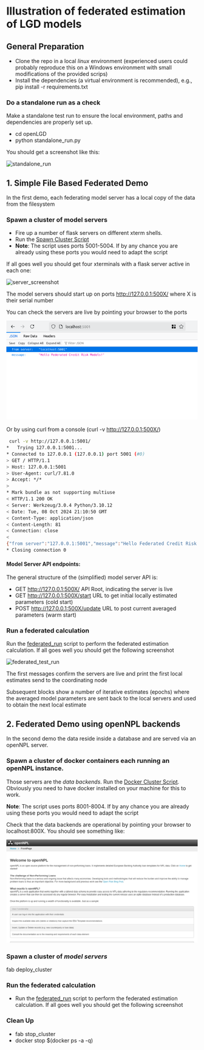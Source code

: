 # Illustration of federated estimation of LGD models

## General Preparation

* Clone the repo in a local _linux_ environment (experienced users could probably reproduce this on a Windows environment with small modifications of the provided scrips)
* Install the dependencies (a virtual environment is recommended), e.g., pip install -r requirements.txt

### Do a standalone run as a check

Make a standalone test run to ensure the local environment, paths and dependencies are properly set up. 
* cd openLGD
* python standalone_run.py

You should get a screenshot like this:

![standalone_run](./static/standalone_run.png)

## 1. Simple File Based Federated Demo

In the first demo, each federating model server has a local copy of the data from the filesystem 

### Spawn a cluster of model servers

* Fire up a number of flask servers on different xterm shells.
* Run the [Spawn Cluster Script](./spawn_cluster.sh)
* **Note**: The script uses ports 5001-5004. If by any chance you are already using these ports you would need to adapt the script

If all goes well you should get four xterminals with a flask server active in each one:
    
![server_screenshot](./static/server_screenshot.png)

The model servers should start up on ports http://127.0.0.1:500X/ where X is their serial number

You can check the servers are live by pointing your browser to the ports

![screenshot_browser](./static/screenshot_browser.png)

Or by using curl from a console (curl -v http://127.0.0.1:500X/)

```bash
 curl -v http://127.0.0.1:5001/
*   Trying 127.0.0.1:5001...
* Connected to 127.0.0.1 (127.0.0.1) port 5001 (#0)
> GET / HTTP/1.1
> Host: 127.0.0.1:5001
> User-Agent: curl/7.81.0
> Accept: */*
> 
* Mark bundle as not supporting multiuse
< HTTP/1.1 200 OK
< Server: Werkzeug/3.0.4 Python/3.10.12
< Date: Tue, 08 Oct 2024 21:10:50 GMT
< Content-Type: application/json
< Content-Length: 81
< Connection: close
< 
{"from server":"127.0.0.1:5001","message":"Hello Federated Credit Risk Models!"}
* Closing connection 0
```

#### Model Server API endpoints: 

The general structure of the (simplified) model server API is:

* GET http://127.0.0.1:500X/          API Root, indicating the server is live
* GET http://127.0.0.1:500X/start     URL to get initial locally estimated parameters (cold start)
* POST http://127.0.0.1:500X/update   URL to post current averaged parameters (warm start) 

### Run a federated calculation

Run the [federated_run](./federated_run.py) script to perform the federated estimation calculation. If all goes well you should get the following screenshot

![federated_test_run](./static/federated_test_run.png)

The first messages confirm the servers are live and print the first local estimates send to the coordinating node

Subsequent blocks show a number of iterative estimates (epochs) where the averaged model parameters are sent back to the local servers and used to obtain the next local estimate 

## 2. Federated Demo using openNPL backends

In the second demo the data reside inside a database and are served via an openNPL server.

### Spawn a cluster of docker containers each running an openNPL instance. 

Those servers are the *data backends*. Run the [Docker Cluster Script](./docker_cluster.sh). Obviously you need to have docker installed on your machine for this to work.

**Note**: The script uses ports 8001-8004. If by any chance you are already using these ports you would need to adapt the script

Check that the data backends are operational by pointing your browser to localhost:800X. You should see something like:

![openNPL server](./static/screenshot_openNPL.png)

### Spawn a cluster of *model servers*

fab deploy_cluster

### Run the federated calculation
* Run the [federated_run](./federated_run.py) script to perform the federated estimation calculation. If all goes well you should get the following screenshot

### Clean Up
* fab stop_cluster
* docker stop $(docker ps -a -q)

  

